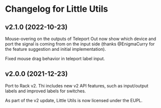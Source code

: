 # Changelog for Little Utils

## v2.1.0 (2022-10-23)

Mouse-overing on the outputs of Teleport Out now show which device and port the signal is coming from on the input side (thanks @EnigmaCurry for the feature suggestion and initial implementation).

Fixed mouse drag behavior in teleport label input.

## v2.0.0 (2021-12-23)

Port to Rack v2. Thi includes new v2 API features, such as input/output labels and improved labels for switches.

As part of the v2 update, Little Utils is now licensed under the EUPL.
